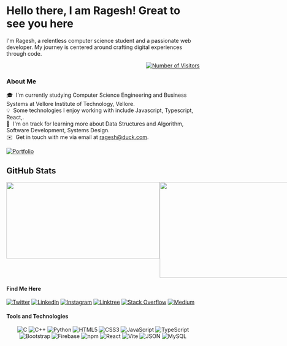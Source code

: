 # Hello there, I am Ragesh! Great to see you here


I'm Ragesh, a relentless computer science student and a passionate web developer. My journey is centered around crafting digital experiences through code.
<div style="display: flex; justify-content: flex-end;">
    <a href="https://github.com/rageshx/"><img src="https://visitor-badge.laobi.icu/badge?page_id=ezhillragesh/ezhillragesh.github.io" alt="Number of Visitors"></a>
</div>

### About Me 
  🎓 &nbsp;I'm currently studying Computer Science Engineering and Business Systems at Vellore Institute of Technology, Vellore.\
  💡 &nbsp;Some technologies I enjoy working with include Javascript, Typescript, React,.\
  🌱 &nbsp;I'm on track for learning more about Data Structures and Algorithm, Software Development, Systems Design.\
  ✉️ &nbsp;Get in touch with me via email at ragesh@duck.com. 

 <b> </b>

[![Portfolio](https://img.shields.io/badge/Portfolio-Visit%20Me-239120?style=for-the-badge&logo=dev.to&logoColor=white)](https://ragesh.me/)

## GitHub Stats
<div style="display: flex; flex-direction: row;">
    <img src="https://github-readme-stats.vercel.app/api?username=ezhillragesh&show_icons=true&count_private=true&theme=dark" style="width: 400px; height: 200px;">
    <img src="http://github-readme-streak-stats.herokuapp.com/?user=ezhillragesh&theme=dark" style="width: 400px; height: 250px;">
</div>




#### Find Me Here

[![Twitter](https://img.shields.io/badge/Twitter-1DA1F2?style=for-the-badge&logo=twitter&logoColor=white)](https://twitter.com/rageshwise)
[![LinkedIn](https://img.shields.io/badge/LinkedIn-0077B5?style=for-the-badge&logo=linkedin&logoColor=white&link=https://www.linkedin.com/in/ezhillragesh/)](https://www.linkedin.com/in/ezhillragesh/)
[![Instagram](https://img.shields.io/badge/Instagram-E4405F?style=for-the-badge&logo=instagram&logoColor=white&link=https://instagram.com/rage5h/)](https://instagram.com/ragesh.x)
[![Linktree](https://img.shields.io/badge/linktree-39E09B?style=for-the-badge&logo=linktree&logoColor=black)](https://linktr.ee/ezhillragesh)
[![Stack Overflow](https://img.shields.io/badge/Stack_Overflow-FE7A16?style=for-the-badge&logo=stack-overflow&logoColor=white)](https://stackoverflow.com/users/14075313/ragesh)
[![Medium](https://img.shields.io/badge/Medium-12100E?style=for-the-badge&logo=medium&logoColor=white)](https://medium.com/@ezhillragesh)
#### Tools and Technologies

<p align="center">
  <img src="https://img.shields.io/badge/C-00599C?style=for-the-badge&logo=c&logoColor=white" alt="C">
  <img src="https://img.shields.io/badge/C%2B%2B-00599C?style=for-the-badge&logo=c%2B%2B&logoColor=white" alt="C++">
  <img src="https://img.shields.io/badge/Python-3776AB?style=for-the-badge&logo=python&logoColor=white" alt="Python">
  <img src="https://img.shields.io/badge/HTML5-E34F26?style=for-the-badge&logo=html5&logoColor=white" alt="HTML5">
  <img src="https://img.shields.io/badge/CSS3-1572B6?style=for-the-badge&logo=css3&logoColor=white" alt="CSS3">
  <img src="https://img.shields.io/badge/JavaScript-323330?style=for-the-badge&logo=javascript&logoColor=F7DF1E" alt="JavaScript">
  <img src="https://img.shields.io/badge/TypeScript-007ACC?style=for-the-badge&logo=typescript&logoColor=white" alt="TypeScript">
  <img src="https://img.shields.io/badge/Bootstrap-563D7C?style=for-the-badge&logo=bootstrap&logoColor=white" alt="Bootstrap">
  <img src="https://img.shields.io/badge/Firebase-FFCA28?style=for-the-badge&logo=firebase&logoColor=black" alt="Firebase">
  <img src="https://img.shields.io/badge/npm-CB3837?style=for-the-badge&logo=npm&logoColor=white" alt="npm">
  <img src="https://img.shields.io/badge/React-20232A?style=for-the-badge&logo=react&logoColor=61DAFB" alt="React">
  <img src="https://img.shields.io/badge/Vite-B73BFE?style=for-the-badge&logo=vite&logoColor=FFD62E" alt="Vite">
  <img src="https://img.shields.io/badge/JSON-5E5C5C?style=for-the-badge&logo=json&logoColor=white" alt="JSON">
  <img src="https://img.shields.io/badge/MySQL-00000F?style=for-the-badge&logo=mysql&logoColor=white" alt="MySQL">
</p>


<!-- https://vscode.dev/profile/github/6a8724caa7c823da87ec0bd122f54b97              vscode profile    --> 
